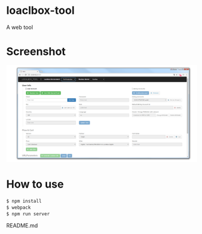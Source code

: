 # loaclbox-tool
A web tool 
# Screenshot
![image](https://github.com/fzp727272/loaclbox-tool/blob/master/screenshot.png)
# How to use
```bash
$ npm install
$ webpack
$ npm run server
```
README.md
